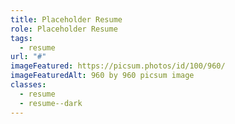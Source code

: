 ```yaml
---
title: Placeholder Resume
role: Placeholder Resume
tags:
  - resume
url: "#"
imageFeatured: https://picsum.photos/id/100/960/
imageFeaturedAlt: 960 by 960 picsum image
classes:
  - resume
  - resume--dark
---
```

